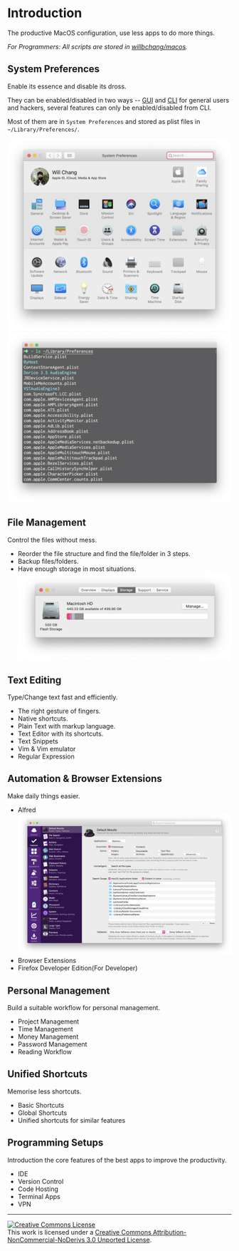 # Introduction
The productive MacOS configuration, use less apps to do more things.

*For Programmers: All scripts are stored in [willbchang/macos](https://github.com/willbchang/macos).*

## System Preferences
Enable its essence and disable its dross.

They can be enabled/disabled in two ways -- [GUI](https://en.wikipedia.org/wiki/Graphical_user_interface) and [CLI](https://en.wikipedia.org/wiki/Command-line_interface) for general users and hackers, several features can only be enabled/disabled from CLI.

Most of them are in `System Preferences` and stored as plist files in `~/Library/Preferences/`.

![system-preferences](assets/system-preferences-ui-overview.png)
![library-preferences](assets/system-preferences-terminal-library.png)

## File Management
Control the files without mess.
- Reorder the file structure and find the file/folder in 3 steps.
- Backup files/folders.
- Have enough storage in most situations.
  ![file-structure-storage](./assets/file-structure-storage.png)

## Text Editing
Type/Change text fast and efficiently.
- The right gesture of fingers.
- Native shortcuts.
- Plain Text with markup language.
- Text Editor with its shortcuts.
- Text Snippets
- Vim & Vim emulator  
- Regular Expression

## Automation & Browser Extensions
Make daily things easier.
- Alfred
  ![Alfred Features](assets/alfred-features.png)
- Browser Extensions
- Firefox Developer Edition(For Developer)

## Personal Management
Build a suitable workflow for personal management.
- Project Management
- Time Management
- Money Management
- Password Management
- Reading Workflow

## Unified Shortcuts
Memorise less shortcuts.
- Basic Shortcuts
- Global Shortcuts
- Unified shortcuts for similar features 

## Programming Setups
Introduction the core features of the best apps to improve the productivity.
- IDE
- Version Control
- Code Hosting
- Terminal Apps
- VPN

<!--
## Body Gesture and Relaxing
- Alexander Technique
## Music Composition
- EarMaster 7
- Dorico 3.5
-->

---
<a rel="license" href="http://creativecommons.org/licenses/by-nc-nd/3.0/"><img alt="Creative Commons License" style="border-width:0" src="https://i.creativecommons.org/l/by-nc-nd/3.0/88x31.png" /></a><br />This work is licensed under a <a rel="license" href="http://creativecommons.org/licenses/by-nc-nd/3.0/">Creative Commons Attribution-NonCommercial-NoDerivs 3.0 Unported License</a>.
